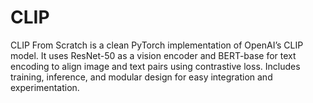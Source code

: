 # CLIP
CLIP From Scratch is a clean PyTorch implementation of OpenAI’s CLIP model. It uses ResNet-50 as a vision encoder and BERT-base for text encoding to align image and text pairs using contrastive loss. Includes training, inference, and modular design for easy integration and experimentation.
